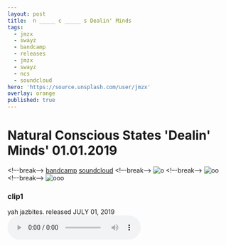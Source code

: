 ```yaml
---
layout: post
title:  n _____ c _____ s Dealin' Minds
tags:
  - jmzx
  - swayz
  - bandcamp
  - releases
  - jmzx
  - swayz
  - ncs
  - soundcloud
hero: 'https://source.unsplash.com/user/jmzx'
overlay: orange
published: true
---
```

# Natural Conscious States 'Dealin' Minds' 01.01.2019
<!–-break-–>
[bandcamp](https://www.natural-conscious-states.bandcamp.com/releases)
[soundcloud](https://www.soundcloud.com/jmzx/dealin-minds-preview)
<!–-break-–>
![o](https://xjmzx.github.io/uploads/a2270818088_10.jpg)
<!–-break-–>
![oo](http://www.jmzx.uk/uploads/3456/3456-c.png)
<!–-break-–>
![ooo](https://xjmzx.github.io/uploads/0016634408_10.jpg)
<article>
	<div class="cont">
		<h3>clip1</h3>
    yah jazbites. released
		<time> JULY 01, 2019</time>
	</div>
	<audio class="audio" controls="controls">
		<source type="audio/mpeg" src="https://www.jmzx.uk/uploads/audio/Dealin Minds_preview.mp3?_=1">
	</audio>
</article>
